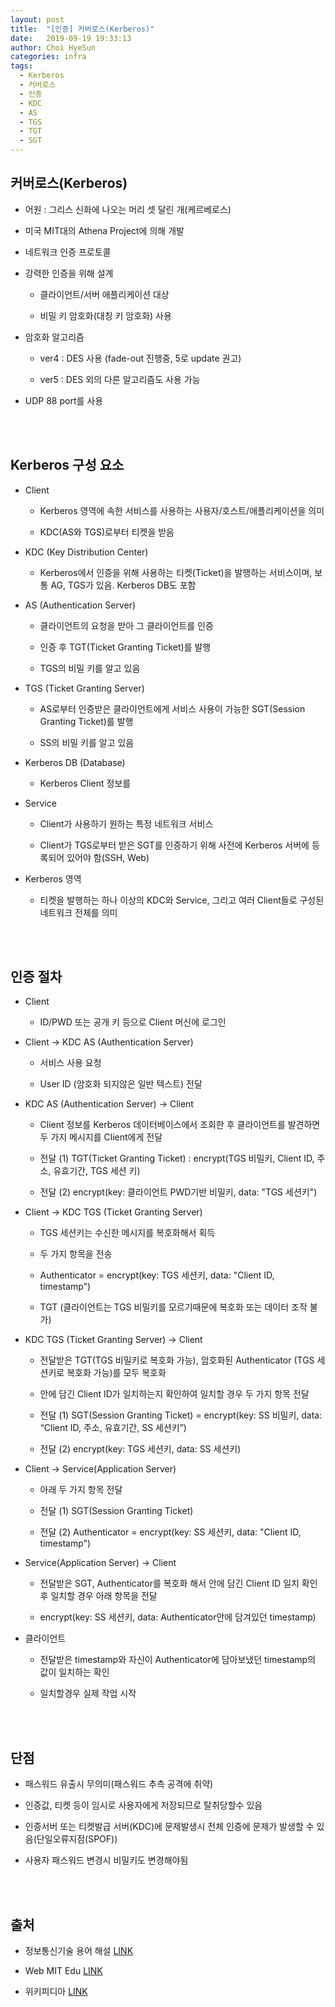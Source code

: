 ```yaml
---
layout: post
title:  "[인증] 커버로스(Kerberos)"
date:   2019-09-19 19:33:13
author: Choi HyeSun
categories: infra
tags:
  - Kerberos
  - 커버로스
  - 인증
  - KDC
  - AS
  - TGS
  - TGT
  - SGT
---
```


## 커버로스(Kerberos)

- 어원 : 그리스 신화에 나오는 머리 셋 달린 개(케르베로스)

- 미국 MIT대의 Athena Project에 의해 개발

- 네트워크 인증 프로토콜

- 강력한 인증을 위해 설계

  - 클라이언트/서버 애플리케이션 대상
  
  - 비밀 키 암호화(대칭 키 암호화) 사용
  
- 암호화 알고리즘 

  - ver4 : DES 사용 (fade-out 진행중, 5로 update 권고)

  - ver5 : DES 외의 다른 알고리즘도 사용 가능
  
- UDP 88 port를 사용
  
<br>
<br>

## Kerberos 구성 요소

- Client

  - Kerberos 영역에 속한 서비스를 사용하는 사용자/호스트/애플리케이션을 의미
  
  - KDC(AS와 TGS)로부터 티켓을 받음

- KDC (Key Distribution Center)

  - Kerberos에서 인증을 위해 사용하는 티켓(Ticket)을 발행하는 서비스이며, 보통 AG, TGS가 있음. Kerberos DB도 포함

- AS (Authentication Server)

  - 클라이언트의 요청을 받아 그 클라이언트를 인증
  
  - 인증 후 TGT(Ticket Granting Ticket)를 발행
  
  - TGS의 비밀 키를 알고 있음

- TGS (Ticket Granting Server)

  - AS로부터 인증받은 클라이언트에게 서비스 사용이 가능한 SGT(Session Granting Ticket)를 발행
  
  - SS의 비밀 키를 알고 있음
  
- Kerberos DB (Database)

  - Kerberos Client 정보를 
  
- Service

  - Client가 사용하기 원하는 특정 네트워크 서비스
  
  - Client가 TGS로부터 받은 SGT를 인증하기 위해 사전에 Kerberos 서버에 등록되어 있어야 함(SSH, Web)
  
- Kerberos 영역

  - 티켓을 발행하는 하나 이상의 KDC와 Service, 그리고 여러 Client들로 구성된 네트워크 전체를 의미

<br>
<br>

## 인증 절차

- Client

  - ID/PWD 또는 공개 키 등으로 Client 머신에 로그인
  
- Client → KDC AS (Authentication Server)

  - 서비스 사용 요청
  
  - User ID (암호화 되지않은 일반 텍스트) 전달

- KDC AS (Authentication Server) → Client

  - Client 정보를 Kerberos 데이터베이스에서 조회한 후 클라이언트를 발견하면 두 가지 메시지를 Client에게 전달

  - 전달 (1) TGT(Ticket Granting Ticket) : encrypt(TGS 비밀키, Client ID, 주소, 유효기간, TGS 세션 키)
  
  - 전달 (2) encrypt(key: 클라이언트 PWD기반 비밀키, data: "TGS 세션키")
  
- Client → KDC TGS (Ticket Granting Server)
  
  - TGS 세션키는 수신한 메시지를 복호화해서 획득
  
  - 두 가지 항목을 전송
  
  - Authenticator = encrypt(key: TGS 세션키, data: "Client ID, timestamp")

  - TGT (클라이언트는 TGS 비밀키를 모르기때문에 복호화 또는 데이터 조작 불가)
  
- KDC TGS (Ticket Granting Server) → Client
  
  - 전달받은 TGT(TGS 비밀키로 복호화 가능), 암호화된 Authenticator (TGS 세션키로 복호화 가능)를 모두 복호화
  
  - 안에 담긴 Client ID가 일치하는지 확인하여 일치할 경우 두 가지 항목 전달

  - 전달 (1) SGT(Session Granting Ticket) = encrypt(key: SS 비밀키, data: “Client ID, 주소, 유효기간, SS 세션키”)

  - 전달 (2) encrypt(key: TGS 세션키, data: SS 세션키)
  
- Client → Service(Application Server)

  - 아래 두 가지 항목 전달

  - 전달 (1) SGT(Session Granting Ticket)
  
  - 전달 (2) Authenticator = encrypt(key: SS 세션키, data: "Client ID, timestamp")

- Service(Application Server) → Client

  - 전달받은 SGT, Authenticator를 복호화 해서 안에 담긴 Client ID 일치 확인 후 일치할 경우 아래 항목을 전달
  
  - encrypt(key: SS 세션키, data: Authenticator안에 담겨있던 timestamp)

- 클라이언트

  - 전달받은 timestamp와 자신이 Authenticator에 담아보냈던 timestamp의 값이 일치하는 확인
  
  - 일치할경우 실제 작업 시작
  
<br>
<br>

## 단점

- 패스워드 유출시 무의미(패스워드 추측 공격에 취약)

- 인증값, 티켓 등이 임시로 사용자에게 저장되므로 탈취당할수 있음

- 인증서버 또는 티켓발급 서버(KDC)에 문제발생시 전체 인증에 문제가 발생할 수 있음(단일오류지점(SPOF))

- 사용자 패스워드 변경시 비밀키도 변경해야됨

<br>
<br>
 
## 출처

- 정보통신기술 용어 해설 [LINK](http://www.ktword.co.kr/word/abbr_view.php?m_temp1=1795&m_search=K)

- Web MIT Edu [LINK](https://web.mit.edu/kerberos/)

- 위키피디아 [LINK](https://web.mit.edu/kerberos/#what_is)
